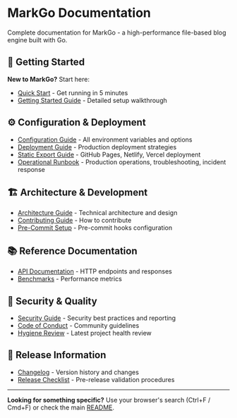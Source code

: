 # MarkGo Documentation

Complete documentation for MarkGo - a high-performance file-based blog engine built with Go.

## 📖 Getting Started

**New to MarkGo?** Start here:

- [Quick Start](../README.md#quick-start) - Get running in 5 minutes
- [Getting Started Guide](GETTING-STARTED.md) - Detailed setup walkthrough

## ⚙️ Configuration & Deployment

- [Configuration Guide](configuration.md) - All environment variables and options
- [Deployment Guide](deployment.md) - Production deployment strategies
- [Static Export Guide](static-export.md) - GitHub Pages, Netlify, Vercel deployment
- [Operational Runbook](RUNBOOK.md) - Production operations, troubleshooting, incident response

## 🏗️ Architecture & Development

- [Architecture Guide](architecture.md) - Technical architecture and design
- [Contributing Guide](../CONTRIBUTING.md) - How to contribute
- [Pre-Commit Setup](PRE_COMMIT_SETUP.md) - Pre-commit hooks configuration

## 📚 Reference Documentation

- [API Documentation](API.md) - HTTP endpoints and responses
- [Benchmarks](../BENCHMARKS.md) - Performance metrics

## 🔐 Security & Quality

- [Security Guide](../SECURITY.md) - Security best practices and reporting
- [Code of Conduct](../CODE_OF_CONDUCT.md) - Community guidelines
- [Hygiene Review](HYGIENE-REVIEW-2025-10-23.md) - Latest project health review

## 📝 Release Information

- [Changelog](../CHANGELOG.md) - Version history and changes
- [Release Checklist](../.github/RELEASE_CHECKLIST.md) - Pre-release validation procedures

---

**Looking for something specific?** Use your browser's search (Ctrl+F / Cmd+F) or check the main [README](../README.md).
